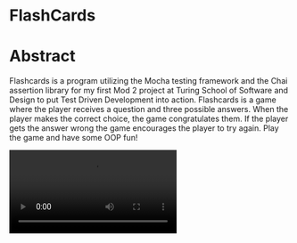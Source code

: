 # FlashCards

# Abstract
Flashcards is a program utilizing the Mocha testing framework and the Chai assertion library for my first Mod 2 project at Turing School of Software and Design to put Test Driven Development into action. Flashcards is a game where the player receives a question and three possible answers. When the player makes the correct choice, the game congratulates them. If the player gets the answer wrong the game encourages the player to try again. Play the game and have some OOP fun!

![Alt Text](assets/FlashcardsGif.mov)

